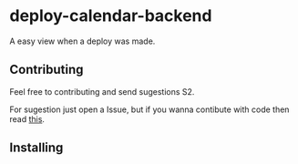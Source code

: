 # deploy-calendar-backend

A easy view when a deploy was made.

## Contributing

Feel free to contributing and send sugestions S2.

For sugestion just open a Issue, but if you wanna contibute with code then read [this](./doc/contributing.md).

## Installing


